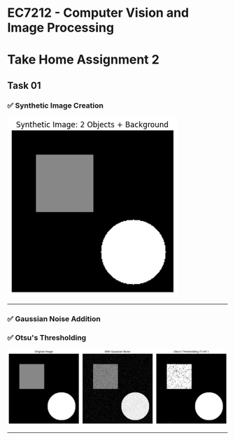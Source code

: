 # EC7212 - Computer Vision and Image Processing

# Take Home Assignment 2

## Task 01

### ✅ Synthetic Image Creation
  ![Synthetic Image Creation](./Assets/CreatedImage.png)

---

### ✅ Gaussian Noise Addition

### ✅ Otsu's Thresholding
  ![Synthetic Image Creation](./Assets/Alloutputs1.png)

---
